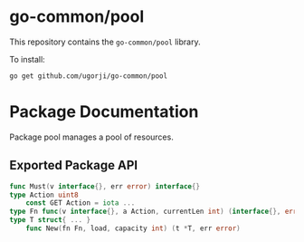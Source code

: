 # go-common/pool

This repository contains the `go-common/pool` library.

To install:

```
go get github.com/ugorji/go-common/pool
```

# Package Documentation


Package pool manages a pool of resources.

## Exported Package API

```go
func Must(v interface{}, err error) interface{}
type Action uint8
    const GET Action = iota ...
type Fn func(v interface{}, a Action, currentLen int) (interface{}, error)
type T struct{ ... }
    func New(fn Fn, load, capacity int) (t *T, err error)
```
